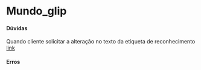 # Mundo_glip

#### Dúvidas

Quando cliente solicitar a alteração no texto da etiqueta de reconhecimento [link](http://www8.tjmg.jus.br/institucional/at/pdf/pt00092012.pdf)

#### Erros 
